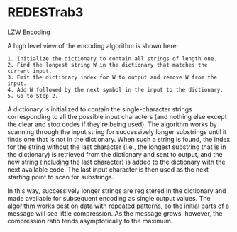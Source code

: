 # REDESTrab3

LZW Encoding

A high level view of the encoding algorithm is shown here:

    1. Initialize the dictionary to contain all strings of length one.
    2. Find the longest string W in the dictionary that matches the current input.
    3. Emit the dictionary index for W to output and remove W from the input.
    4. Add W followed by the next symbol in the input to the dictionary.
    5. Go to Step 2.

A dictionary is initialized to contain the single-character strings corresponding to all the possible input characters (and nothing else except the clear and stop codes if they're being used). The algorithm works by scanning through the input string for successively longer substrings until it finds one that is not in the dictionary. When such a string is found, the index for the string without the last character (i.e., the longest substring that is in the dictionary) is retrieved from the dictionary and sent to output, and the new string (including the last character) is added to the dictionary with the next available code. The last input character is then used as the next starting point to scan for substrings.

In this way, successively longer strings are registered in the dictionary and made available for subsequent encoding as single output values. The algorithm works best on data with repeated patterns, so the initial parts of a message will see little compression. As the message grows, however, the compression ratio tends asymptotically to the maximum.
